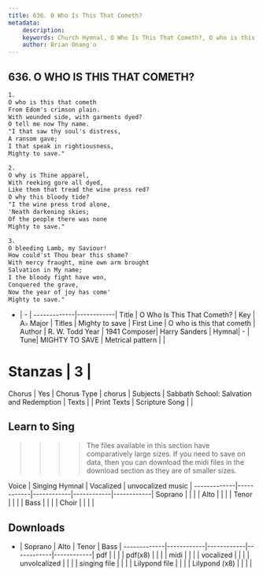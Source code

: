 ```yaml
---
title: 636. O Who Is This That Cometh?
metadata:
    description: 
    keywords: Church Hymnal, O Who Is This That Cometh?, O who is this that cometh , Mighty to save
    author: Brian Onang'o
---
```



## 636. O WHO IS THIS THAT COMETH?

```txt
1.
O who is this that cometh 
From Edom's crimson plain. 
With wounded side, with garments dyed? 
O tell me now Thy name. 
"I that saw thy soul's distress, 
A ransom gave; 
I that speak in rightiousness, 
Mighty to save." 

2.
O why is Thine apparel, 
With reeking gore all dyed, 
Like them that tread the wine press red? 
O why this bloody tide? 
"I the wine press trod alone, 
'Neath darkening skies; 
Of the people there was none 
Mighty to save." 

3.
O bleeding Lamb, my Saviour! 
How could'st Thou bear this shame? 
With mercy fraught, mine own arm brought 
Salvation in My name; 
I the bloody fight have won, 
Conquered the grave, 
Now the year of joy has come' 
Mighty to save."
```

- |   -  |
-------------|------------|
Title | O Who Is This That Cometh? |
Key | A♭ Major |
Titles | Mighty to save |
First Line | O who is this that cometh  |
Author | R. W. Todd
Year | 1941
Composer| Harry Sanders |
Hymnal|  - |
Tune| MIGHTY TO SAVE |
Metrical pattern | |
# Stanzas | 3 |
Chorus | Yes |
Chorus Type | chorus |
Subjects | Sabbath School: Salvation and Redemption |
Texts |  |
Print Texts | 
Scripture Song |  |
  
## Learn to Sing

>>>> The files available in this section have comparatively large sizes. If you need to save on data, then you can download the midi files in the download section as they are of smaller sizes.

Voice |  Singing Hymnal | Vocalized | unvocalized music |
-------------|------------|------------|------------|------------|
Soprano | | | |
Alto | | | |
Tenor | | | |
Bass | | | |
Choir | | | |

## Downloads

- |  Soprano | Alto | Tenor | Bass |
-------------|------------|------------|------------|------------|
pdf | | | |
pdf(x8) | | | |
midi | | | |
vocalized | | | |
unvolcalized | | | |
singing file | | | |
Lilypond file | | | |
Lilypond (x8) | | | |
  